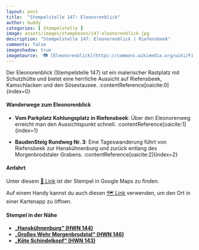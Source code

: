 ```yaml
---
layout: post
title:  "Stempelstelle 147: Eleonorenblick"
author: buddy
categories: [ Stempelstelle ]
image: assets/images/stampboxes/147-eleonorenblick.jpg
description: "Stempelstelle 147: Eleonorenblick | Riefensbeek"
comments: false
imageshadow: true
imageSource: '📷 [Eleonorenblick](https://commons.wikimedia.org/wiki/File:Eleonorenblick.jpg) von <a href="//commons.wikimedia.org/wiki/User:B.Thomas95" title="User:B.Thomas95">Thomas Binder</a> unter Lizenz [CC BY-SA 4.0](https://creativecommons.org/licenses/by-sa/4.0)'
---
```


Der Eleonorenblick (Stempelstelle 147) ist ein malerischer Rastplatz mit Schutzhütte und bietet eine herrliche Aussicht auf Riefensbeek, Kamschlacken und den Sösestausee. :contentReference[oaicite:0]{index=0}

#### Wanderwege zum Eleonorenblick

- **Vom Parkplatz Kohlungsplatz in Riefensbeek**: Über den Eleonorenweg erreicht man den Aussichtspunkt schnell. :contentReference[oaicite:1]{index=1}

- **BaudenSteig Rundweg Nr. 3**: Eine Tageswanderung führt von Riefensbeek zur Hanskühnenburg und zurück entlang des Morgenbrodstaler Grabens. :contentReference[oaicite:2]{index=2}

#### Anfahrt

Unter diesem [📍 Link](https://www.google.com/maps/dir/?api=1&origin=&destination=51.75382%2C%2010.39834) ist der Stempel in Google Maps zu finden.

<div class="android-only">
  Auf einem Handy kannst du auch diesen 
  <a href="geo:51.75382,10.39834">🗺️ Link</a> 
  verwenden, um den Ort in einer Kartenapp zu öffnen.
  <p></p>
</div>

#### Stempel in der Nähe

- [**„Hanskühnenburg“ (HWN 144)**](/stempelstelle-144-hanskuehnenburg)
- [**„Großes Wehr Morgenbrodstal“ (HWN 146)**](/stempelstelle-146-grosses-wehr-morgenbrodstal)
- [**„Köte Schindelkopf“ (HWN 143)**](/stempelstelle-143-koete-schindelkopf)
